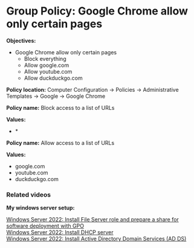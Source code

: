 # Group Policy: Google Chrome allow only certain pages

<b>Objectives:</b>

* Google Chrome allow only certain pages
    * Block everything
    * Allow google.com
    * Allow youtube.com
    * Allow duckduckgo.com

<b>Policy location:</b> Computer Configuration -> Policies -> Administrative Templates -> Google -> Google Chrome

<b>Policy name:</b> Block access to a list of URLs

<b>Values:</b>

* \*

<b>Policy name:</b> Allow access to a list of URLs

<b>Values:</b> 

* google.com
* youtube.com
* duckduckgo.com

### Related videos

<b>My windows server setup:</b> <br />

[Windows Server 2022: Install File Server role and prepare a share for software deployment with GPO](https://youtu.be/jEWSdC2qwyA) <br />
[Windows Server 2022: Install DHCP server](https://youtu.be/8n0MD9stQis) <br />
[Windows Server 2022: Install Active Directory Domain Services (AD DS)](https://youtu.be/1cYewbW3Tl0) <br />